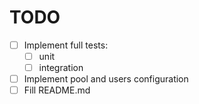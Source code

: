 # TODO
- [ ] Implement full tests:
  - [ ] unit
  - [ ] integration
- [ ] Implement pool and users configuration
- [ ] Fill README.md
